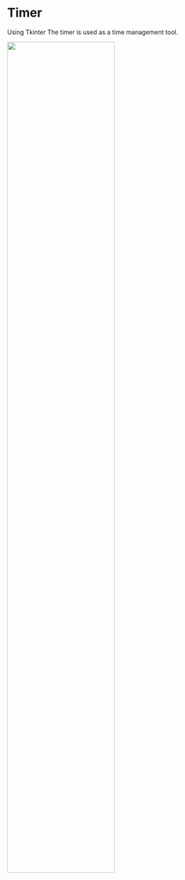 # Timer

Using Tkinter
The timer is used as a time management tool.

<img src="https://github.com/UlianaO/100Days-Of-Code-Python/assets/81178716/95890b20-4d0c-45df-bb3e-8426e3e583f8" width=70% height=70%>

